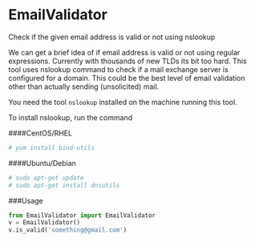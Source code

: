 EmailValidator
==============

Check if the given email address is valid or not using nslookup

We can get a brief idea of if email address is valid or not using regular expressions. Currently with thousands of new TLDs its bit too hard. This tool uses nslookup command to check if a mail exchange server is configured for a domain. This could be the best level of email validation other than actually sending (unsolicited) mail.

You need the tool ```nslookup``` installed on the machine running this tool.

To install nslookup, run the command

####CentOS/RHEL
```sh
# yum install bind-utils
```
####Ubuntu/Debian
```sh
# sudo apt-get update
# sudo apt-get install dnsutils

```

###Usage


```python
from EmailValidator import EmailValidator
v = EmailValidator()
v.is_valid('something@gmail.com')

```
